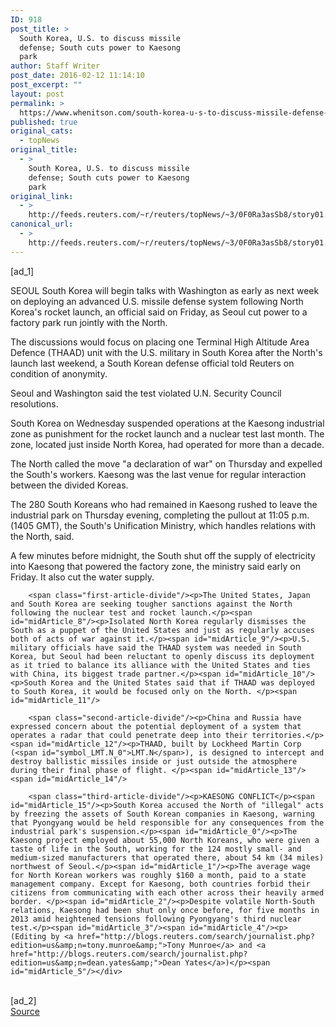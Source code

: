 ```yaml
---
ID: 918
post_title: >
  South Korea, U.S. to discuss missile
  defense; South cuts power to Kaesong
  park
author: Staff Writer
post_date: 2016-02-12 11:14:10
post_excerpt: ""
layout: post
permalink: >
  https://www.whenitson.com/south-korea-u-s-to-discuss-missile-defense-south-cuts-power-to-kaesong-park/
published: true
original_cats:
  - topNews
original_title:
  - >
    South Korea, U.S. to discuss missile
    defense; South cuts power to Kaesong
    park
original_link:
  - >
    http://feeds.reuters.com/~r/reuters/topNews/~3/0F0Ra3asSb8/story01.htm
canonical_url:
  - >
    http://feeds.reuters.com/~r/reuters/topNews/~3/0F0Ra3asSb8/story01.htm
---
```

 [ad_1]
<br><div id="articleText">
<span id="midArticle_start"/>

<span id="midArticle_0"/><span class="focusParagraph" readability="6"><p><span class="articleLocation">SEOUL</span> South Korea will begin talks with Washington as early as next week on deploying an advanced U.S. missile defense system following North Korea's rocket launch, an official said on Friday, as Seoul cut power to a factory park run jointly with the North.</p></span><span id="midArticle_1"/><p>The discussions would focus on placing one Terminal High Altitude Area Defence (THAAD) unit with the U.S. military in South Korea after the North's launch last weekend, a South Korean defense official told Reuters on condition of anonymity.</p><span id="midArticle_2"/><p>Seoul and Washington said the test violated U.N. Security Council resolutions.</p><span id="midArticle_3"/><p>South Korea on Wednesday suspended operations at the Kaesong industrial zone as punishment for the rocket launch and a nuclear test last month. The zone, located just inside North Korea, had operated for more than a decade.</p><span id="midArticle_4"/><p>The North called the move "a declaration of war" on Thursday and expelled the South's workers. Kaesong was the last venue for regular interaction between the divided Koreas.</p><span id="midArticle_5"/><p>The 280 South Koreans who had remained in Kaesong rushed to leave the industrial park on Thursday evening, completing the pullout at 11:05 p.m.(1405 GMT), the South's Unification Ministry, which handles relations with the North, said.</p><span id="midArticle_6"/><p>A few minutes before midnight, the South shut off the supply of electricity into Kaesong that powered the factory zone, the ministry said early on Friday. It also cut the water supply.</p><span id="midArticle_7"/>
        
        <span class="first-article-divide"/><p>The United States, Japan and South Korea are seeking tougher sanctions against the North following the nuclear test and rocket launch.</p><span id="midArticle_8"/><p>Isolated North Korea regularly dismisses the South as a puppet of the United States and just as regularly accuses both of acts of war against it.</p><span id="midArticle_9"/><p>U.S. military officials have said the THAAD system was needed in South Korea, but Seoul had been reluctant to openly discuss its deployment as it tried to balance its alliance with the United States and ties with China, its biggest trade partner.</p><span id="midArticle_10"/><p>South Korea and the United States said that if THAAD was deployed to South Korea, it would be focused only on the North. </p><span id="midArticle_11"/>
        
        <span class="second-article-divide"/><p>China and Russia have expressed concern about the potential deployment of a system that operates a radar that could penetrate deep into their territories.</p><span id="midArticle_12"/><p>THAAD, built by Lockheed Martin Corp (<span id="symbol_LMT.N_0">LMT.N</span>), is designed to intercept and destroy ballistic missiles inside or just outside the atmosphere during their final phase of flight. </p><span id="midArticle_13"/><span id="midArticle_14"/>
        
        <span class="third-article-divide"/><p>KAESONG CONFLICT</p><span id="midArticle_15"/><p>South Korea accused the North of "illegal" acts by freezing the assets of South Korean companies in Kaesong, warning that Pyongyang would be held responsible for any consequences from the industrial park's suspension.</p><span id="midArticle_0"/><p>The Kaesong project employed about 55,000 North Koreans, who were given a taste of life in the South, working for the 124 mostly small- and medium-sized manufacturers that operated there, about 54 km (34 miles) northwest of Seoul.</p><span id="midArticle_1"/><p>The average wage for North Korean workers was roughly $160 a month, paid to a state management company. Except for Kaesong, both countries forbid their citizens from communicating with each other across their heavily armed border. </p><span id="midArticle_2"/><p>Despite volatile North-South relations, Kaesong had been shut only once before, for five months in 2013 amid heightened tensions following Pyongyang's third nuclear test.</p><span id="midArticle_3"/><span id="midArticle_4"/><p> (Editing by <a href="http://blogs.reuters.com/search/journalist.php?edition=us&amp;n=tony.munroe&amp;">Tony Munroe</a> and <a href="http://blogs.reuters.com/search/journalist.php?edition=us&amp;n=dean.yates&amp;">Dean Yates</a>)</p><span id="midArticle_5"/></div>
<br>[ad_2]
<br><a href="http://feeds.reuters.com/~r/reuters/topNews/~3/0F0Ra3asSb8/story01.htm">Source </a>
